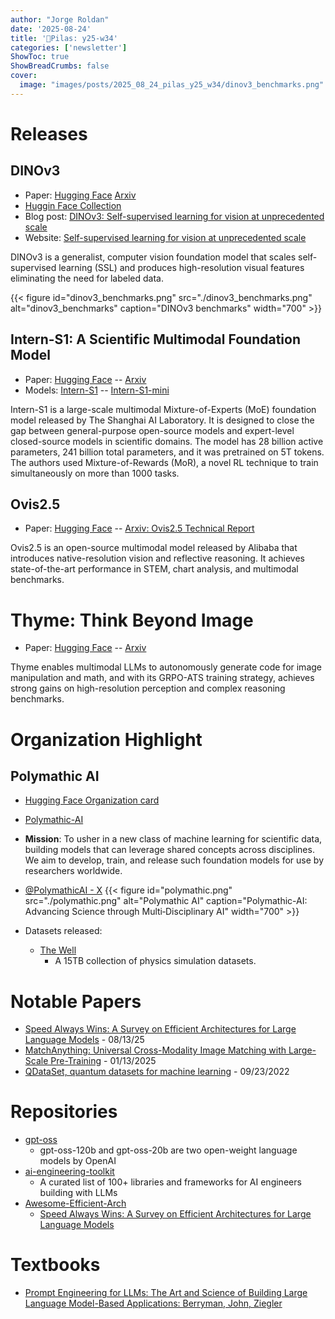 ```yaml
---
author: "Jorge Roldan"
date: '2025-08-24'
title: '🔋Pilas: y25-w34'
categories: ['newsletter']
ShowToc: true
ShowBreadCrumbs: false
cover:
  image: "images/posts/2025_08_24_pilas_y25_w34/dinov3_benchmarks.png"
---
```


# Releases


## DINOv3
- Paper: [Hugging Face](https://huggingface.co/papers/2508.10104) [Arxiv](https://arxiv.org/abs/2508.10104)
- [Huggin Face Collection](https://huggingface.co/collections/facebook/dinov3-68924841bd6b561778e31009)
- Blog post: [DINOv3: Self-supervised learning for vision at unprecedented scale](https://ai.meta.com/blog/dinov3-self-supervised-vision-model/)
- Website:  [Self-supervised learning for vision at unprecedented scale](https://ai.meta.com/dinov3/)

DINOv3 is a generalist, computer vision foundation model that scales self-supervised learning (SSL) and produces high-resolution visual features eliminating the need for labeled data.


{{< figure id="dinov3_benchmarks.png" src="./dinov3_benchmarks.png" alt="dinov3_benchmarks" caption="DINOv3 benchmarks" width="700"  >}}


## Intern-S1: A Scientific Multimodal Foundation Model
- Paper: [Hugging Face](https://huggingface.co/papers/2508.15763) -- [Arxiv](https://arxiv.org/abs/2508.15763)
- Models: [Intern-S1](https://huggingface.co/internlm/Intern-S1) -- [Intern-S1-mini](https://huggingface.co/internlm/Intern-S1-mini)

Intern-S1 is a large-scale multimodal Mixture-of-Experts (MoE) foundation model released by The Shanghai AI Laboratory. It is designed to close the gap between general-purpose open-source models and expert-level closed-source models in scientific domains. The model has 28 billion active parameters, 241 billion total parameters, and it was pretrained on 5T tokens. The authors used Mixture-of-Rewards (MoR), a novel RL technique to train simultaneously on more than 1000 tasks.

## Ovis2.5 
- Paper: [Hugging Face](https://huggingface.co/papers/2508.11737) -- [Arxiv: Ovis2.5 Technical Report](https://arxiv.org/abs/2508.11737)

Ovis2.5 is an open-source multimodal model released by Alibaba that introduces native-resolution vision and reflective reasoning. It achieves state-of-the-art performance in STEM, chart analysis, and multimodal benchmarks. 

# Thyme: Think Beyond Image
- Paper: [Hugging Face](https://huggingface.co/papers/2508.11630) -- [Arxiv](https://arxiv.org/abs/2508.11630)

Thyme enables multimodal LLMs to autonomously generate code for image manipulation and math, and with its GRPO-ATS training strategy, achieves strong gains on high-resolution perception and complex reasoning benchmarks.

# Organization Highlight
## Polymathic AI
- [Hugging Face Organization card](https://huggingface.co/polymathic-ai)
- [Polymathic-AI](https://polymathic-ai.org/)
- **Mission**: To usher in a new class of machine learning for scientific data, building models that can leverage shared concepts across disciplines. We aim to develop, train, and release such foundation models for use by researchers worldwide.
- [@PolymathicAI - X](https://x.com/PolymathicAI)
{{< figure id="polymathic.png" src="./polymathic.png" alt="Polymathic AI" caption="Polymathic-AI: Advancing Science through Multi‑Disciplinary AI" width="700"  >}}

- Datasets released:
  - [The Well](https://huggingface.co/collections/polymathic-ai/the-well-67e129f4ca23e0447395d74c)
    - A 15TB collection of physics simulation datasets.

# Notable Papers
- [Speed Always Wins: A Survey on Efficient Architectures for Large Language Models](https://arxiv.org/abs/2508.09834v1) - 08/13/25
- [MatchAnything: Universal Cross-Modality Image Matching with Large-Scale Pre-Training](https://arxiv.org/abs/2501.07556) - 01/13/2025
-  [QDataSet, quantum datasets for machine learning](https://www.nature.com/articles/s41597-022-01639-1) - 09/23/2022

# Repositories
- [gpt-oss](https://github.com/openai/gpt-oss)
    - gpt-oss-120b and gpt-oss-20b are two open-weight language models by OpenAI
- [ai-engineering-toolkit](https://github.com/Sumanth077/ai-engineering-toolkit)
    - A curated list of 100+ libraries and frameworks for AI engineers building with LLMs
- [Awesome-Efficient-Arch](https://github.com/weigao266/Awesome-Efficient-Arch) 
    - [Speed Always Wins: A Survey on Efficient Architectures for Large Language Models](https://arxiv.org/abs/2508.09834v1)

# Textbooks
- [Prompt Engineering for LLMs: The Art and Science of Building Large Language Model-Based Applications: Berryman, John, Ziegler](https://www.amazon.com/Prompt-Engineering-LLMs-Model-Based-Applications/dp/1098156153?&linkCode=sl1&tag=arcturuslabs-20&linkId=3e15a95d446ba84d7fb173e0e8a0ce15&language=en_US&ref_=as_li_ss_tl)


